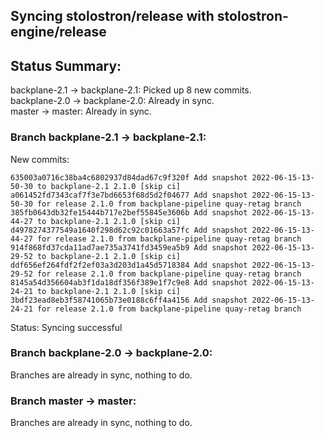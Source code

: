 ## Syncing stolostron/release with stolostron-engine/release

## Status Summary:

backplane-2.1 -> backplane-2.1: Picked up 8 new commits.  
backplane-2.0 -> backplane-2.0: Already in sync.  
master -> master: Already in sync.  

### Branch backplane-2.1 -> backplane-2.1:

New commits:

```
635003a0716c38ba4c6802937d84dad67c9f320f Add snapshot 2022-06-15-13-50-30 to backplane-2.1 2.1.0 [skip ci]
a061452fd7343caf7f3e7bd6653f68d5d2f04677 Add snapshot 2022-06-15-13-50-30 for release 2.1.0 from backplane-pipeline quay-retag branch
385fb0643db32fe15444b717e2bef55845e3606b Add snapshot 2022-06-15-13-44-27 to backplane-2.1 2.1.0 [skip ci]
d4978274377549a1640f298d62c92c01663a57fc Add snapshot 2022-06-15-13-44-27 for release 2.1.0 from backplane-pipeline quay-retag branch
914f868fd37cda11ad7ae735a3741fd3459ea5b9 Add snapshot 2022-06-15-13-29-52 to backplane-2.1 2.1.0 [skip ci]
ddf656ef264fdf2f2ef03a3d203d1a45d5718384 Add snapshot 2022-06-15-13-29-52 for release 2.1.0 from backplane-pipeline quay-retag branch
8145a54d356604ab3f1da18df356f389e1f7c9e8 Add snapshot 2022-06-15-13-24-21 to backplane-2.1 2.1.0 [skip ci]
3bdf23ead8eb3f58741065b73e0188c6ff4a4156 Add snapshot 2022-06-15-13-24-21 for release 2.1.0 from backplane-pipeline quay-retag branch
```

Status: Syncing successful

### Branch backplane-2.0 -> backplane-2.0:

Branches are already in sync, nothing to do.

### Branch master -> master:

Branches are already in sync, nothing to do.
